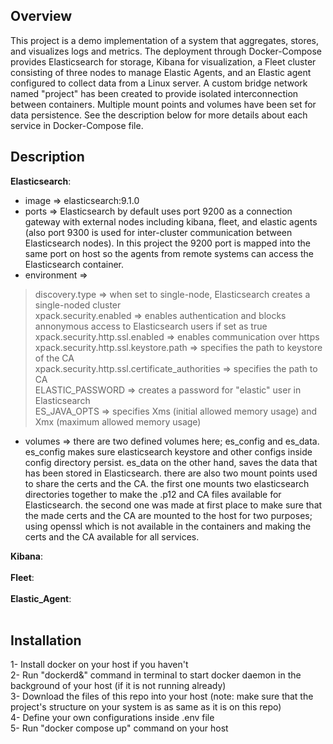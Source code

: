 ## Overview
This project is a demo implementation of a system that aggregates, stores, and visualizes logs and metrics. The deployment through Docker-Compose provides Elasticsearch for storage, Kibana for visualization, a Fleet cluster consisting of three nodes to manage Elastic Agents, and an Elastic agent configured to collect data from a Linux server. A custom bridge network named "project" has been created to provide isolated interconnection between containers. Multiple mount points and volumes have been set for data persistence. See the description below for more details about each service in Docker-Compose file.

## Description
**Elasticsearch**:<br>
- image => elasticsearch:9.1.0<br>
- ports => Elasticsearch by default uses port 9200 as a connection gateway with external nodes including kibana, fleet, and elastic agents (also port 9300 is used for inter-cluster communication between Elasticsearch nodes). In this project the 9200 port is mapped into the same port on host so the agents from remote systems can access the Elasticsearch container.<br>
- environment => <br>
>discovery.type => when set to single-node, Elasticsearch creates a single-noded cluster<br>
>xpack.security.enabled => enables authentication and blocks annonymous access to Elasticsearch users if set as true<br>
>xpack.security.http.ssl.enabled => enables communication over https<br>
>xpack.security.http.ssl.keystore.path => specifies the path to keystore of the CA<br>
>xpack.security.http.ssl.certificate_authorities => specifies the path to CA<br>
>ELASTIC_PASSWORD => creates a password for "elastic" user in Elasticsearch<br>
>ES_JAVA_OPTS => specifies Xms (initial allowed memory usage) and Xmx (maximum allowed memory usage)<br>
- volumes => there are two defined volumes here; es_config and es_data. es_config makes sure elasticsearch keystore and other configs inside config directory persist. es_data on the other hand, saves the data that has been stored in Elasticsearch. there are also two mount points used to share the certs and the CA. the first one mounts two elasticsearch directories together to make the .p12 and CA files available for Elasticsearch. the second one was made at first place to make sure that the made certs and the CA are mounted to the host for two purposes; using openssl which is not available in the containers and making the certs and the CA available for all services.<br>

**Kibana**:<br>
<br>
**Fleet**:<br>
<br>
**Elastic_Agent**:<br>
<br>

## Installation
1- Install docker on your host if you haven't<br>
2- Run "dockerd&" command in terminal to start docker daemon in the background of your host (if it is not running already)<br>
3- Download the files of this repo into your host (note: make sure that the project's structure on your system is as same as it is on this repo)<br>
4- Define your own configurations inside .env file<br>
5- Run "docker compose up" command on your host<br>

